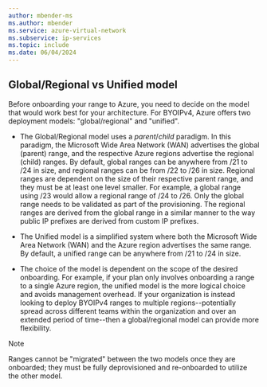 ```yaml
---
author: mbender-ms
ms.author: mbender
ms.service: azure-virtual-network
ms.subservice: ip-services
ms.topic: include
ms.date: 06/04/2024
---
```


## Global/Regional vs Unified model

Before onboarding your range to Azure, you need to decide on the model that would work best for your architecture. For BYOIPv4, Azure offers two deployment models: "global/regional" and "unified".

* The Global/Regional model uses a *parent*/*child* paradigm. In this paradigm, the Microsoft Wide Area Network (WAN) advertises the global (parent) range, and the respective Azure regions advertise the regional (child) ranges. By default, global ranges can be anywhere from /21 to /24 in size, and regional ranges can be from /22 to /26 in size. Regional ranges are dependent on the size of their respective parent range, and they must be at least one level smaller. For example, a global range using /23 would allow a regional range of /24 to /26. Only the global range needs to be validated as part of the provisioning. The regional ranges are derived from the global range in a similar manner to the way public IP prefixes are derived from custom IP prefixes.

* The Unified model is a simplified system where both the Microsoft Wide Area Network (WAN) and the Azure region advertises the same range. By default, a unified range can be anywhere from /21 to /24 in size.

* The choice of the model is dependent on the scope of the desired onboarding. For example, if your plan only involves onboarding a range to a single Azure region, the unified model is the more logical choice and avoids management overhead. If your organization is instead looking to deploy BYOIPv4 ranges to multiple regions--potentially spread across different teams within the organization and over an extended period of time--then a global/regional model can provide more flexibility.

> [!NOTE]
> Ranges cannot be "migrated" between the two models once they are onboarded; they must be fully deprovisioned and re-onboarded to utilize the other model.
